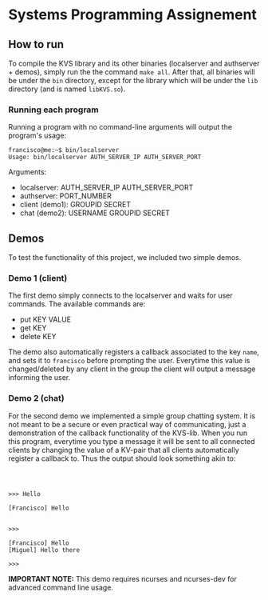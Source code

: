 # Systems Programming Assignement

## How to run
To compile the KVS library and its other binaries (localserver and authserver + demos), simply run the the command `make all`.
After that, all binaries will be under the `bin` directory, except for the library which will be under the `lib` directory (and is named `libKVS.so`).

### Running each program
Running a program with no command-line arguments will output the program's usage:

```
francisco@me:~$ bin/localserver
Usage: bin/localserver AUTH_SERVER_IP AUTH_SERVER_PORT
```

Arguments:

* localserver: AUTH_SERVER_IP AUTH_SERVER_PORT
* authserver: PORT_NUMBER
* client (demo1): GROUPID SECRET
* chat (demo2): USERNAME GROUPID SECRET

## Demos
To test the functionality of this project, we included two simple demos.

### Demo 1 (client)
The first demo simply connects to the localserver and waits for user commands.
The available commands are:
* put KEY VALUE
* get KEY
* delete KEY

The demo also automatically registers a callback associated to the key `name`, and sets it to `francisco` before prompting the user. Everytime this value is changed/deleted by any client in the group the client will output a message informing the user.

### Demo 2 (chat)
For the second demo we implemented a simple group chatting system. It is not meant to be a secure or even practical way of communicating, just a demonstration of the callback functionality of the KVS-lib.
When you run this program, everytime you type a message it will be sent to all connected clients by changing the value of a KV-pair that all clients automatically register a callback to. Thus the output should look something akin to:
```



>>> Hello
```
```
[Francisco] Hello


>>> 
```
```
[Francisco] Hello
[Miguel] Hello there

>>> 
```

__IMPORTANT NOTE:__ This demo requires ncurses and ncurses-dev for advanced command line usage.